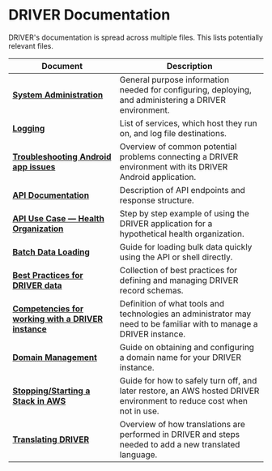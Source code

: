 # DRIVER Documentation
DRIVER's documentation is spread across multiple files. This lists potentially relevant files.

| Document | Description |
| - | - |
| [**System Administration**](system-administration.md) | General purpose information needed for configuring, deploying, and administering a DRIVER environment. |
| [**Logging**](logging.md) | List of services, which host they run on, and log file destinations. |
| [**Troubleshooting Android app issues**](android-troubleshooting.md) | Overview of common potential problems connecting a DRIVER environment with its DRIVER Android application. |
| [**API Documentation**](api-documentation.md) | Description of API endpoints and response structure. |
| [**API Use Case &mdash; Health Organization**](api-use-case-health-organization.md) | Step by step example of using the DRIVER application for a hypothetical health organization. |
| [**Batch Data Loading**](batch-data-loading.md) | Guide for loading bulk data quickly using the API or shell directly. |
| [**Best Practices for DRIVER data**](data-best-practices.md) | Collection of best practices for defining and managing DRIVER record schemas. |
| [**Competencies for working with a DRIVER instance**](dev_ops_competencies.md) | Definition of what tools and technologies an administrator may need to be familiar with to manage a DRIVER instance. |
| [**Domain Management**](domain-management.md) | Guide on obtaining and configuring a domain name for your DRIVER instance. |
| [**Stopping/Starting a Stack in AWS**](stopping-starting-aws-stack.md) | Guide for how to safely turn off, and later restore, an AWS hosted DRIVER environment to reduce cost when not in use. |
| [**Translating DRIVER**](translation.md) | Overview of how translations are performed in DRIVER and steps needed to add a new translated language. |
